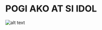 # POGI AKO AT SI IDOL

![alt text](http://www.sbs.com.au/popasia/sites/sbs.com.au.popasia/files/styles/full/public/james_reid_final.jpg?itok=hM478PFX&mtime=1450157113)
